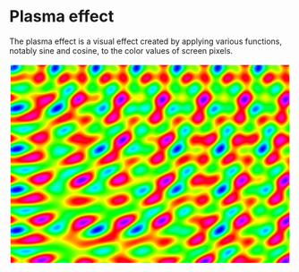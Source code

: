 # Plasma effect

The plasma effect is a visual effect created by applying various functions, notably sine and cosine, to the color values of screen pixels.

![Plasma effect](https://github.com/fwend/Plasma-effect/blob/master/plasma.png "Plasma effect")
